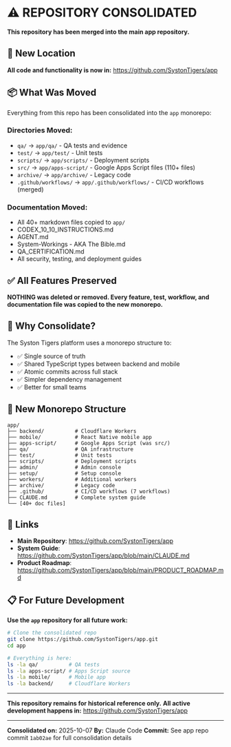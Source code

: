 # ⚠️ REPOSITORY CONSOLIDATED

**This repository has been merged into the main app repository.**

## 🔄 New Location

**All code and functionality is now in:** https://github.com/SystonTigers/app

## 📦 What Was Moved

Everything from this repo has been consolidated into the `app` monorepo:

### Directories Moved:
- `qa/` → `app/qa/` - QA tests and evidence
- `test/` → `app/test/` - Unit tests
- `scripts/` → `app/scripts/` - Deployment scripts
- `src/` → `app/apps-script/` - Google Apps Script files (110+ files)
- `archive/` → `app/archive/` - Legacy code
- `.github/workflows/` → `app/.github/workflows/` - CI/CD workflows (merged)

### Documentation Moved:
- All 40+ markdown files copied to `app/`
- CODEX_10_10_INSTRUCTIONS.md
- AGENT.md
- System-Workings - AKA The Bible.md
- QA_CERTIFICATION.md
- All security, testing, and deployment guides

## ✅ All Features Preserved

**NOTHING was deleted or removed. Every feature, test, workflow, and documentation file was copied to the new monorepo.**

## 🚀 Why Consolidate?

The Syston Tigers platform uses a monorepo structure to:
- ✅ Single source of truth
- ✅ Shared TypeScript types between backend and mobile
- ✅ Atomic commits across full stack
- ✅ Simpler dependency management
- ✅ Better for small teams

## 📁 New Monorepo Structure

```
app/
├── backend/          # Cloudflare Workers
├── mobile/           # React Native mobile app
├── apps-script/      # Google Apps Script (was src/)
├── qa/               # QA infrastructure
├── test/             # Unit tests
├── scripts/          # Deployment scripts
├── admin/            # Admin console
├── setup/            # Setup console
├── workers/          # Additional workers
├── archive/          # Legacy code
├── .github/          # CI/CD workflows (7 workflows)
├── CLAUDE.md         # Complete system guide
└── [40+ doc files]
```

## 🔗 Links

- **Main Repository**: https://github.com/SystonTigers/app
- **System Guide**: https://github.com/SystonTigers/app/blob/main/CLAUDE.md
- **Product Roadmap**: https://github.com/SystonTigers/app/blob/main/PRODUCT_ROADMAP.md

## 📋 For Future Development

**Use the `app` repository for all future work:**

```bash
# Clone the consolidated repo
git clone https://github.com/SystonTigers/app.git
cd app

# Everything is here:
ls -la qa/          # QA tests
ls -la apps-script/ # Apps Script source
ls -la mobile/      # Mobile app
ls -la backend/     # Cloudflare Workers
```

---

**This repository remains for historical reference only.**
**All active development happens in:** https://github.com/SystonTigers/app

---

**Consolidated on:** 2025-10-07
**By:** Claude Code
**Commit:** See app repo commit `1ab02ae` for full consolidation details
